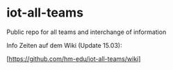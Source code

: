 # iot-all-teams
Public repo for all teams and interchange of information

Info Zeiten auf dem Wiki (Update 15.03):

[https://github.com/hm-edu/iot-all-teams/wiki]
